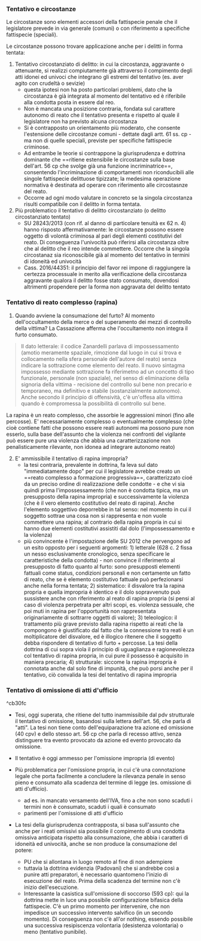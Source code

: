 ### Tentativo e circostanze
Le circostanze sono elementi accessori della fattispecie penale che il legislatore prevede in via generale (comuni) o con riferimento  a specifiche fattispecie (speciali). 

Le circostanze possono trovare applicazione anche per i delitti in forma tentata:
1. Tentativo circostanziato di delitto: in cui la circostanza, aggravante o attenuante, si realizzi compiutamente già attraverso il compimento degli atti idonei ed univoci che integrano gli estremi del tentativo (es. aver agito con crudeltà o sevizie)
	- questa ipotesi non ha posto particolari problemi, dato che la circostanza è già integrata al momento del tentativo ed è riferibile alla condotta posta in essere dal reo.
	- Non è mancata una posizione contraria, fondata sul carattere autonomo di reato che il tentativo presenta e rispetto al quale il legislatore non ha previsto alcuna circostanza
	- Si è contrapposto un orientamento più moderato, che consente l'estensione delle circostanze comuni - dettate dagli artt. 61 ss. cp - ma non di quelle speciali, previste per specifiche fattispecie criminose.
	- Ad entrambe le teorie si contrappone la giurisprudenza e dottrina dominante che ==ritiene estensibile le circostanze sulla base dell'art. 56 cp che svolge già una funzione incriminatrice==, consentendo l'incriminazione di comportamenti non riconducibili alle singole fattispecie delittuose tipizzate; la medesima operazione normativa è destinata ad operare con riferimento alle circostasnze del reato.
	- Occorre ad ogni modo valutare in concreto se la singola circostanza risulti compatibile con il delitto in forma tentata.
2. Più problematico il tentativo di delitto circostanziato (o delitto circostanziato tentato)
	- SU 28243/2013 (con rif. al danno di particolare tenuità ex 62 n. 4) hanno risposto affermativamente: le circostanze possono essere oggetto di volontà criminosa al pari degli elementi costitutivi del reato. Di conseguenza l'univocità può riferirsi alla circostanza oltre che al delitto che il reo intende commettere. Occorre che la singola circostanaz sia riconoscibile già al momento del tentativo in termini di idoneità ed univocità
	- Cass. 2016/44351: il principio del favor rei impone di raggiungere la certezza processuale in merito alla verificazione della circostanza aggravante qualora il delitto fosse stato consumato, dovendosi altrimenti propendere per la forma non aggravata del delitto tentato

### Tentativo di reato complesso (rapina)
1. Quando avviene la consumazione del furto? Al momento dell'occultamento della merce o del superamento dei mezzi di controllo della vittima? La Cassazione afferma che l'occultamento non integra il furto consumato.
> Il dato letterale: il codice Zanardelli parlava di impossessamento (amotio meramente spaziale, rimozione dal luogo in cui si trova e collocamento nella sfera personale dell'autore del reato) senza indicare la sottrazione come elemento del reato. Il nuovo sintagma impossesso mediante sottrazione fa riferimetno ad un concetto di tipo funzionale, personale (non spaziale), nel senso di eliminazione della signoria della vittima - recisione del controllo sul bene non precario e temporaneo, ma definitivo e stabile (sostanzialmente autonomo).
> Anche secondo il principio di offensività, c'è un'offesa alla vittima quando è compromessa la possibilità di controllo sul bene.

La rapina è un reato complesso, che assorbie le aggressioni minori (fino alle percosse). E' necessariamente complesso o eventualmente complesso (che cioè contiene fatti che possono essere reati autonomi ma possono pure non esserlo, sulla base dell'assunto che la violenza nei confronti del vigilante può essere pure una violenza che abbia una caratterizzazione non penalisticamente rilevante, non idonea ad integrare autonomo reato)

2. E' ammissibile il tentativo di rapina impropria?
	- la tesi contraria, prevalente in dottrina, fa leva sul dato "immediatamente dopo" per cui il legislatore avrebbe creato un ==reato complesso a formazione progressiva==, caratterizzato cioé da un preciso ordine di realizzazione delle condotte - e che vi sia quindi prima l'impossessamento (che non è condotta tipica, ma un presupposto della rapina impropria) e successivamente la violenza (che è il vero elemento costitutivo del reato di rapina). Anche l'elemento soggettivo deporrebbe in tal senso: nel momento in cui il soggetto sottrae una cosa non si rappresenta e non vuole commettere una rapina; al contrario della rapina propria in cui si hanno due elementi costitutivi assistiti dal dolo (l'impossessamento e la violenza)
	- più convincente è l'impostazione delle SU 2012 che pervengono ad un esito opposto per i seguenti argomenti: 1) letterale (628 c. 2 fissa un nesso esclusivamente cronologico, senza specificare le caratteristiche della condotta) - non convince il riferimento al presupposto di fatto quanto al furto: sono presupposti elementi fattuali come status, condizioni personali e non certamente un fatto di reato, che se è elemento costitutivo fattuale può perfezionarsi anche nella forma tentata;  2) sistematico: il disvalore tra la rapina propria e quella impropria è identico e il dolo sopravvenuto può sussistere anche con riferimento al reato di rapina propria (si pensi al caso di violenza perpetrata per altri scopi, es. violenza sessuale, che poi muti in rapina per l'opportunità non rappresentata originariamente di sottrarre oggetti di valore); 3) teleologico: il trattamento più grave previsto dalla rapina rispetto ai reati che la compongono è giustificato dal fatto che la connessione tra reati è un moltiplicatore del disvalore, ed è illogico ritenere che il soggetto debba rispondere di tentativo di furto + percosse. La tesi della dottrina di cui sopra viola il principio di uguaglianza e ragionevolezza col tentativo di rapina propria, in cui pure il possesso è acquisito in maniera precaria; 4) strutturale: siccome la rapina impropria è connotata anche dal solo fine di impunità, che può porsi anche per il tentativo, ciò convalida la tesi del tentativo di rapina impropria

### Tentativo di omissione di atti d'ufficio

^cb30fc

- Tesi, oggi superata, che ritiene del tutto inammissibile dal pdv strutturale il tentativo di omissione, basandosi sulla lettera dell'art. 56, che parla di "atti". La tesi non tiene conto dell'equiparazione tra azione ed omissione (40 cpv) e dello stesso art. 56 cp che parla di recesso attivo, senza distinguere tra evento provocato da azione ed evento provocato da omissione.
- Il tentativo è oggi ammesso per l'omissione impropria (di evento)

- Più problematica per l'omissione propria, in cui c'è una connotazione legale che porta facilmente a concludere la rilevanza penale in senso pieno e consumato alla scadenza del termine di legge (es. omissione di atti d'ufficio).
	- ad es. in mancato versamento dell'IVA, fino a che non sono scaduti i termini non è consumato, scaduti i quali è consumato
	- parimenti per l'omissione di atti d'ufficio
- La tesi della giurisprudenza contrapposta, si basa sull'assunto che anche per i reati omissivi sia possibile il compimento di una condotta omissiva anticipata rispetto alla consumazione, che abbia i caratteri di idoneità ed univocità, anche se non produce la consumazione del potere:
	- PU che si allontana in luogo remoto al fine di non adempiere
	- tuttavia la dottrina evidenzia (Padovani) che si andrebbe così a punire atti preparatori, è necessario quantomeno l'inizio di esecuzione del reato. Prima della scadenza del termine non c'è inizio dell'esecuzione.
	- Interessante la casistica sull'omissione di soccorso (593 cp): qui la dottrina mette in luce una possibile configurazione bifasica della fattispecie. C'è un primo momento per intervenire, che non impedisce un successivo intervento salvifico (in un secondo momento). Di conseguenza non c'è all'or nothing, essendo possibile una successiva resipiscenza volontaria (desistenza volontaria) o meno (tentativo punibile).

